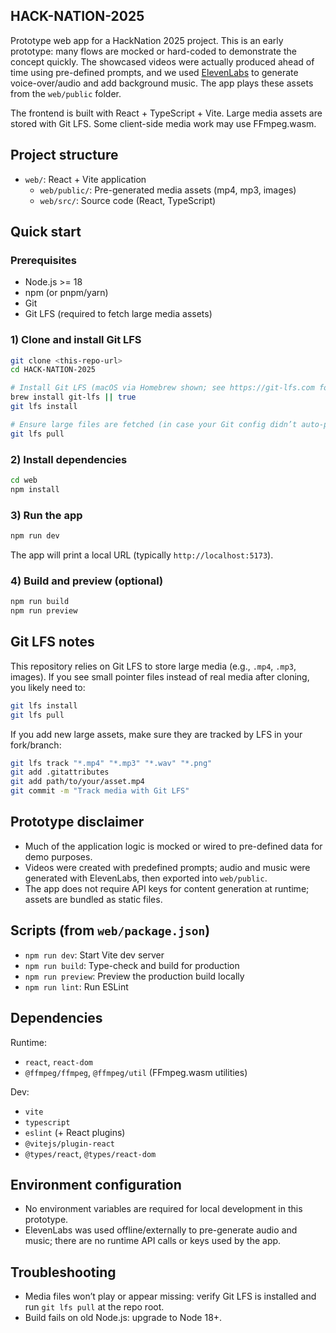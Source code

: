 ## HACK-NATION-2025

Prototype web app for a HackNation 2025 project. This is an early prototype: many flows are mocked or hard-coded to demonstrate the concept quickly. The showcased videos were actually produced ahead of time using pre-defined prompts, and we used [ElevenLabs](https://elevenlabs.io) to generate voice-over/audio and add background music. The app plays these assets from the `web/public` folder.

The frontend is built with React + TypeScript + Vite. Large media assets are stored with Git LFS. Some client-side media work may use FFmpeg.wasm.

## Project structure

-   `web/`: React + Vite application
    -   `web/public/`: Pre-generated media assets (mp4, mp3, images)
    -   `web/src/`: Source code (React, TypeScript)

## Quick start

### Prerequisites

-   Node.js >= 18
-   npm (or pnpm/yarn)
-   Git
-   Git LFS (required to fetch large media assets)

### 1) Clone and install Git LFS

```bash
git clone <this-repo-url>
cd HACK-NATION-2025

# Install Git LFS (macOS via Homebrew shown; see https://git-lfs.com for other OSes)
brew install git-lfs || true
git lfs install

# Ensure large files are fetched (in case your Git config didn’t auto-pull LFS objects)
git lfs pull
```

### 2) Install dependencies

```bash
cd web
npm install
```

### 3) Run the app

```bash
npm run dev
```

The app will print a local URL (typically `http://localhost:5173`).

### 4) Build and preview (optional)

```bash
npm run build
npm run preview
```

## Git LFS notes

This repository relies on Git LFS to store large media (e.g., `.mp4`, `.mp3`, images). If you see small pointer files instead of real media after cloning, you likely need to:

```bash
git lfs install
git lfs pull
```

If you add new large assets, make sure they are tracked by LFS in your fork/branch:

```bash
git lfs track "*.mp4" "*.mp3" "*.wav" "*.png"
git add .gitattributes
git add path/to/your/asset.mp4
git commit -m "Track media with Git LFS"
```

## Prototype disclaimer

-   Much of the application logic is mocked or wired to pre-defined data for demo purposes.
-   Videos were created with predefined prompts; audio and music were generated with ElevenLabs, then exported into `web/public`.
-   The app does not require API keys for content generation at runtime; assets are bundled as static files.

## Scripts (from `web/package.json`)

-   `npm run dev`: Start Vite dev server
-   `npm run build`: Type-check and build for production
-   `npm run preview`: Preview the production build locally
-   `npm run lint`: Run ESLint

## Dependencies

Runtime:

-   `react`, `react-dom`
-   `@ffmpeg/ffmpeg`, `@ffmpeg/util` (FFmpeg.wasm utilities)

Dev:

-   `vite`
-   `typescript`
-   `eslint` (+ React plugins)
-   `@vitejs/plugin-react`
-   `@types/react`, `@types/react-dom`

## Environment configuration

-   No environment variables are required for local development in this prototype.
-   ElevenLabs was used offline/externally to pre-generate audio and music; there are no runtime API calls or keys used by the app.

## Troubleshooting

-   Media files won’t play or appear missing: verify Git LFS is installed and run `git lfs pull` at the repo root.
-   Build fails on old Node.js: upgrade to Node 18+.
